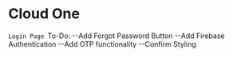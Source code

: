 # Cloud One

`Login Page `To-Do:
--Add Forgot Password Button
--Add Firebase Authentication
--Add OTP functionality
--Confirm Styling